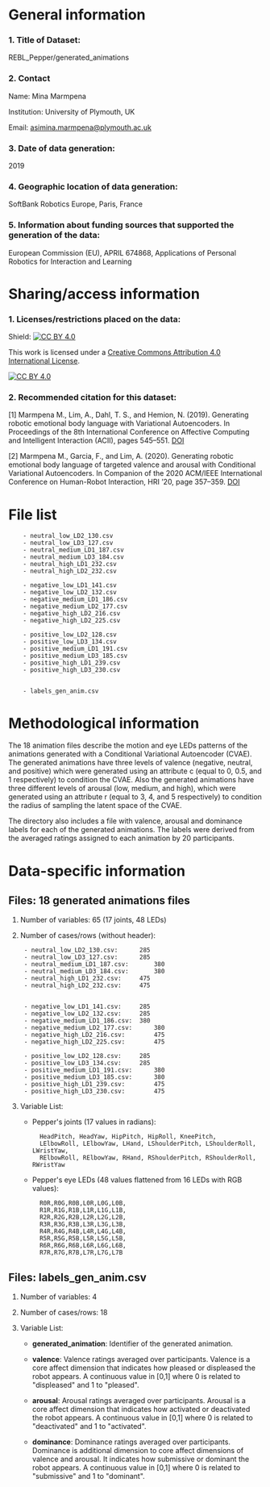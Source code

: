 
# General information

### 1. Title of Dataset: 

REBL_Pepper/generated_animations



### 2. Contact

Name: Mina Marmpena	

Institution: University of Plymouth, UK

Email: asimina.marmpena@plymouth.ac.uk



### 3. Date of data generation: 
2019



### 4. Geographic location of data generation: 

SoftBank Robotics Europe, Paris, France



### 5. Information about funding sources that supported the generation of the data: 

European Commission (EU), APRIL 674868, Applications of Personal Robotics for Interaction and Learning




# Sharing/access information

### 1. Licenses/restrictions placed on the data: 


Shield: [![CC BY 4.0][cc-by-shield]][cc-by]

This work is licensed under a
[Creative Commons Attribution 4.0 International License][cc-by].

[![CC BY 4.0][cc-by-image]][cc-by]

[cc-by]: http://creativecommons.org/licenses/by/4.0/
[cc-by-image]: https://i.creativecommons.org/l/by/4.0/88x31.png
[cc-by-shield]: https://img.shields.io/badge/License-CC%20BY%204.0-lightgrey.svg



### 2. Recommended citation for this dataset: 

<a id="1">[1]</a> 
Marmpena M., Lim, A., Dahl, T. S., and Hemion, N. (2019). Generating robotic emotional body
language with Variational Autoencoders. In Proceedings of the 8th International Conference
on Affective Computing and Intelligent Interaction (ACII), pages 545–551.
[DOI](https://doi.org/10.1109/ACII.2019.8925459)

<a id="2">[2]</a> 
Marmpena M., Garcia, F., and Lim, A. (2020). Generating robotic emotional body language of
targeted valence and arousal with Conditional Variational Autoencoders. In Companion of
the 2020 ACM/IEEE International Conference on Human-Robot Interaction, HRI ’20, page
357–359. [DOI](https://doi.org/10.1145/3371382.3378360)




# File list

		- neutral_low_LD2_130.csv
		- neutral_low_LD3_127.csv
		- neutral_medium_LD1_187.csv
		- neutral_medium_LD3_184.csv
		- neutral_high_LD1_232.csv
		- neutral_high_LD2_232.csv
    
		- negative_low_LD1_141.csv    
		- negative_low_LD2_132.csv     
		- negative_medium_LD1_186.csv  
		- negative_medium_LD2_177.csv  
		- negative_high_LD2_216.csv    
		- negative_high_LD2_225.csv     

		- positive_low_LD2_128.csv
		- positive_low_LD3_134.csv
		- positive_medium_LD1_191.csv
		- positive_medium_LD3_185.csv
		- positive_high_LD1_239.csv
		- positive_high_LD3_230.csv

		
		- labels_gen_anim.csv




# Methodological information

The 18 animation files describe the motion and eye LEDs patterns of the animations
generated with a Conditional Variational Autoencoder (CVAE). The generated animations have 
three levels of valence (negative, neutral, and positive) which were generated using 
an attribute c (equal to 0, 0.5, and 1 respectively) to condition the CVAE. Also
the generated animations have three different levels of arousal (low, medium, 
and high), which were generated using an attribute r (equal to 3, 4, and 5 
respectively) to condition the radius of sampling the latent space of the CVAE.

The directory also includes a file with valence, arousal and dominance labels 
for each of the generated animations. The labels were derived from the averaged 
ratings assigned to each animation by 20 participants.  




# Data-specific information 

## Files: 18 generated animations files 

1. Number of variables: 65 (17 joints, 48 LEDs)



2. Number of cases/rows (without header): 

		- neutral_low_LD2_130.csv:		285
		- neutral_low_LD3_127.csv:		285
		- neutral_medium_LD1_187.csv:		380
		- neutral_medium_LD3_184.csv:		380
		- neutral_high_LD1_232.csv:		475
		- neutral_high_LD2_232.csv:		475


		- negative_low_LD1_141.csv:		285
		- negative_low_LD2_132.csv:		285
		- negative_medium_LD1_186.csv: 	380
		- negative_medium_LD2_177.csv:		380
		- negative_high_LD2_216.csv:    	475
		- negative_high_LD2_225.csv:  		475

		- positive_low_LD2_128.csv:		285
		- positive_low_LD3_134.csv:		285
		- positive_medium_LD1_191.csv:		380
		- positive_medium_LD3_185.csv:		380
		- positive_high_LD1_239.csv:		475
		- positive_high_LD3_230.csv:		475



3. Variable List: 

	- Pepper's joints (17 values in radians): 

			HeadPitch, HeadYaw, HipPitch, HipRoll, KneePitch, 
			LElbowRoll, LElbowYaw, LHand, LShoulderPitch, LShoulderRoll, LWristYaw, 
			RElbowRoll, RElbowYaw, RHand, RShoulderPitch, RShoulderRoll, RWristYaw

	
	- Pepper's eye LEDs (48 values flattened from 16 LEDs with RGB values):
		
			R0R,R0G,R0B,L0R,L0G,L0B,
			R1R,R1G,R1B,L1R,L1G,L1B,
			R2R,R2G,R2B,L2R,L2G,L2B,
			R3R,R3G,R3B,L3R,L3G,L3B,
			R4R,R4G,R4B,L4R,L4G,L4B,
			R5R,R5G,R5B,L5R,L5G,L5B,
			R6R,R6G,R6B,L6R,L6G,L6B,
			R7R,R7G,R7B,L7R,L7G,L7B



## Files: labels_gen_anim.csv

1. Number of variables: 4



2. Number of cases/rows: 18



3. Variable List: 

	- **generated_animation**: Identifier of the generated animation.		

	- **valence**:	Valence ratings averaged over participants. Valence is a core affect
					dimension that indicates how pleased or displeased the robot appears.
					A continuous value in [0,1] where 0 is related to "displeased" and 
					1 to "pleased".

	- **arousal**:	Arousal ratings averaged over participants. Arousal is a core affect
					dimension that indicates how activated or deactivated the robot appears.
					A continuous value in [0,1] where 0 is related to "deactivated" and 
					1 to "activated".
	
	- **dominance**:	Dominance ratings averaged over participants. Dominance 
						is additional dimension to core affect dimensions of valence 
						and arousal. It indicates how submissive or dominant the robot 
						appears. A continuous value in [0,1] where 0 is related to "submissive" and 
						1 to "dominant".

